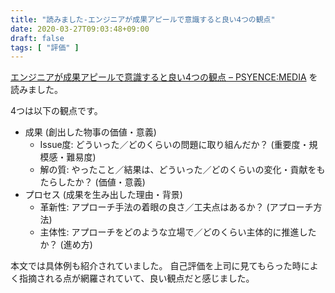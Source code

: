 ```yaml
---
title: "読みました-エンジニアが成果アピールで意識すると良い4つの観点"
date: 2020-03-27T09:03:48+09:00
draft: false
tags: [ "評価" ]
---
```


[エンジニアが成果アピールで意識すると良い4つの観点 – PSYENCE:MEDIA](https://tech.recruit-mp.co.jp/etc/post-20264/) を読みました。

4つは以下の観点です。

- 成果 (創出した物事の価値・意義)
  - Issue度: どういった／どのくらいの問題に取り組んだか？ (重要度・規模感・難易度)
  - 解の質: やったこと／結果は、どういった／どのくらいの変化・貢献をもたらしたか？ (価値・意義)
- プロセス (成果を生み出した理由・背景)
  - 革新性: アプローチ手法の着眼の良さ／工夫点はあるか？ (アプローチ方法)
  - 主体性: アプローチをどのような立場で／どのくらい主体的に推進したか？ (進め方)

本文では具体例も紹介されていました。
自己評価を上司に見てもらった時によく指摘される点が網羅されていて、良い観点だと感じました。
